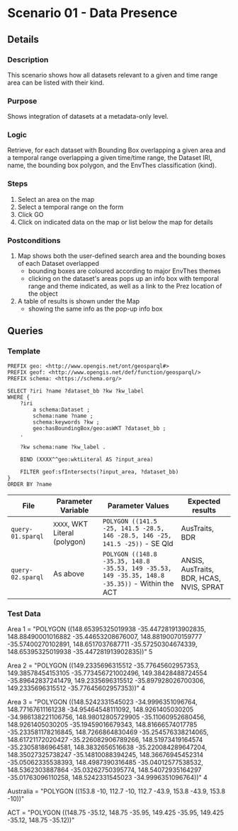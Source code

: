 # Scenario 01 - Data Presence

## Details

### Description

This scenario shows how all datasets relevant to a given and time range area can be listed with their kind.

### Purpose

Shows integration of datasets at a metadata-only level.

### Logic

Retrieve, for each dataset with Bounding Box overlapping a given area and a temporal range overlapping a given time/time range, the Dataset IRI, name, the bounding box polygon, and the EnvThes classification (kind).

### Steps

1. Select an area on the map
2. Select a temporal range on the form
3. Click GO
4. Click on indicated data on the map or list below the map for details

### Postconditions

1. Map shows both the user-defined search area and the bounding boxes of each Dataset overlapped
    * bounding boxes are coloured according to major EnvThes themes
    * clicking on the dataset's areas pops up an info box with temporal range and theme indicated, as well as a link to the Prez location of the object
2. A table of results is shown under the Map
    * showing the same info as the pop-up info box

## Queries

### Template

```
PREFIX geo: <http://www.opengis.net/ont/geosparql#>
PREFIX geof: <http://www.opengis.net/def/function/geosparql/>
PREFIX schema: <https://schema.org/>

SELECT ?iri ?name ?dataset_bb ?kw ?kw_label
WHERE {
    ?iri
        a schema:Dataset ;
        schema:name ?name ;
        schema:keywords ?kw ;
        geo:hasBoundingBox/geo:asWKT ?dataset_bb ;
    .

    ?kw schema:name ?kw_label .

    BIND (XXXX^^geo:wktLiteral AS ?input_area)

    FILTER geof:sfIntersects(?input_area, ?dataset_bb)
}
ORDER BY ?name
```

| **File**          | **Parameter Variable**        | **Parameter Values**                                                                            | **Expected results**                     |
|-------------------|-------------------------------|-------------------------------------------------------------------------------------------------|------------------------------------------|
| `query-01.sparql` | `XXXX`, WKT Literal (polygon) | `POLYGON ((141.5 -25, 141.5 -28.5, 146 -28.5, 146 -25, 141.5 -25))` - SE Qld                    | AusTraits, BDR                           |
| `query-02.sparql` | As above                      | `POLYGON ((148.8 -35.35, 148.8 -35.53, 149 -35.53, 149 -35.35, 148.8 -35.35))` - Within the ACT | ANSIS, AusTraits, BDR, HCAS, NVIS, SPRAT |


### Test Data

Area 1 = "POLYGON ((148.65395325019938 -35.447281913902835, 148.88490001016882 -35.44653208676007, 148.88190070159777 -35.57400270102891, 148.6517037687711 -35.57250304674339, 148.65395325019938 -35.447281913902835))"
5

Area 2 = "POLYGON ((149.2335696315512 -35.77645602957353, 149.38578454153105 -35.773456721002496, 149.38428488724554 -35.89642837241479, 149.2335696315512 -35.897928026700306, 149.2335696315512 -35.77645602957353))"
4

Area 3 = "POLYGON ((148.5242331545023 -34.9996351096764, 148.77167611161238 -34.95464548111092, 148.9261405030205 -34.986138221106756, 148.98012805729905 -35.11060952680456, 148.9261405030205 -35.19459016679343, 148.81666574017785 -35.233581178216845, 148.7266864830469 -35.254576338214065, 148.61721172020427 -35.226082906789266, 148.51973419164574 -35.23058186964581, 148.3832656516638 -35.220084289647204, 148.35027325738247 -35.14810088394245, 148.36676945452314 -35.05062335538393, 148.4987390316485 -35.04012577538532, 148.5362303887864 -35.03262750395774, 148.54072935164297 -35.01763096110258, 148.5242331545023 -34.9996351096764))"
4

Australia = "POLYGON ((153.8 -10, 112.7 -10, 112.7 -43.9, 153.8 -43.9, 153.8 -10))"

ACT = "POLYGON ((148.75 -35.12, 148.75 -35.95, 149.425 -35.95, 149.425 -35.12, 148.75 -35.12))"